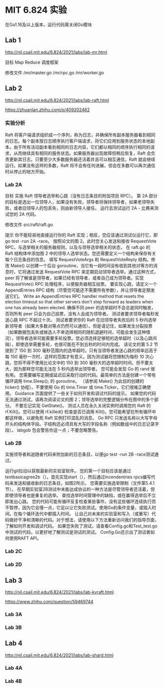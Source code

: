 # MIT 6.824 实验

在Go1.16及以上版本，运行代码需关闭Go模块

## Lab 1

http://nil.csail.mit.edu/6.824/2021/labs/lab-mr.html

目标
Map Reduce 调度框架

修改文件
/mr/master.go
/mr/rpc.go
/mr/worker.go

## Lab 2

http://nil.csail.mit.edu/6.824/2021/labs/lab-raft.html

https://zhuanlan.zhihu.com/p/409202462

### 实验分析
Raft 将客户端请求组织成一个序列，称为日志，并确保所有副本服务器看到相同的日志。每个副本按日志顺序执行客户端请求，将它们应用到服务状态的本地副本。由于所有活动副本看到相同的日志内容，它们都以相同的顺序执行相同的请求，从而继续具有相同的服务状态。如果服务器出现故障但稍后恢复，Raft 会负责更新其日志。只要至少大多数服务器还活着并且可以相互通信，Raft 就会继续运行。如果没有这样的多数，Raft 将不会有任何进展，但会在多数可以再次通信时从停止的地方开始。

### Lab 2A

目标
实施 Raft 领导者选举和心跳（没有日志条目的附加项目 RPC）。
第 2A 部分的目标是选出一位领导人，如果没有失败，领导者将保持领导者，如果老领导失败，或者旧领导人的包丢失，则由新领导人接任。
运行去测试运行 2A - 比赛来测试您的 2A 代码。

修改文件
src/raft/raft.go

提示
你不能轻易地直接运行你的 Raft 实现；相反，您应该通过测试仪运行它，即 go test -run 2A -race。
按照论文的图 2。此时您关心发送和接收 RequestVote RPC，与选举相关的服务器规则，以及与领导选举相关的状态，
在 raft.go 的 Raft 结构体中添加图 2 中的领导人选举状态。您还需要定义一个结构来保存有关每个日志条目的信息。
填写 RequestVoteArgs 和 RequestVoteReply 结构。修改 Make() 以创建一个后台 goroutine，当它有一段时间没有收到其他对等方的消息时，它将通过发送 RequestVote RPC 来定期启动领导者选举。通过这种方式，peer 将了解谁是领导者，如果已经有领导者，或者自己成为领导者。实现 RequestVote() RPC 处理程序，以便服务器相互投票。
要实现心跳，请定义一个 AppendEntries RPC 结构（尽管您可能还不需要所有参数），并让领导者定期发送它们。 Write an AppendEntries RPC handler method that resets the election timeout so that other servers don't step forward as leaders when one has already been elected.
确保不同 peer 的选举超时不会总是同时触发，否则所有 peer 只会为自己投票，没有人会成为领导者。
测试者要求领导者每秒发送心跳 RPC 不超过十次。
测试者要求你的 Raft 在旧领导者失败后的 5 秒内选举新领导者（如果大多数对等点仍然可以通信）。但是请记住，如果发生分裂投票（如果数据包丢失或候选人不幸选择相同的随机退避时间，可能会发生这种情况），领导者选举可能需要多轮投票。您必须选择足够短的选举超时（以及心跳间隔），即使选举需要多轮，也很可能在不到五秒的时间内完成。
该论文的第 5.2 节提到了 150 到 300 毫秒范围内的选举超时。只有当领导者发送心跳的频率远高于每 150 毫秒一次时，这样的范围才有意义。因为测试器将您限制为每秒 10 次心跳，您将不得不使用比论文中的 150 到 300 毫秒大的选举超时时间，但不要太大，因为那样您可能无法在 5 秒内选举出领导者。
您可能会发现 Go 的 rand 很有用。
您需要编写定期或延迟后采取行动的代码。最简单的方法是创建一个带有循环调用 time.Sleep(); 的 goroutine。 （请参阅 Make() 为此目的创建的 ticker() 协程）。不要使用 Go 的 time.Timer 或 time.Ticker，它们很难正确使用。
Guidance 页面提供了一些关于如何开发和调试代码的提示。
如果您的代码无法通过测试，请再次阅读论文的图 2；领导选举的完整逻辑分布在图中的多个部分。
不要忘记实现 GetState()。
测试人员在永久关闭实例时调用您的 Raft 的 rf.Kill()。您可以使用 rf.killed() 检查是否已调用 Kill()。您可能希望在所有循环中都这样做，以避免死 Raft 实例打印混乱的消息。
Go RPC 只发送名称以大写字母开头的结构体字段。子结构还必须具有大写的字段名称（例如数组中的日志记录字段）。 labgob 包会警告你这一点；不要忽略警告。

### Lab 2B

实施领导者和追随者代码来附加新的日志条目，以便go test -run 2B -race测试通过。

运行git拉动以获取最新的实验室软件。
您的第一个目标应该是通过testbasicagree2b（）。首先实现start（），然后通过incendentries rpcs编写代码来发送和接收新的日志条目，如图2所示。
您需要实施选举限制（文件第5.4.1节）。
在早期实验室2B测试中未能达成协议的一种方法是尽管领导者还活着，但即使领导者也是重复的选举。 查找选举时间管理中的缺陷，或在赢得选举后不立即发出心跳。
您的代码可能有循环反复检查某些事件。没有这些循环连续执行而不暂停，因为它会慢一点，它足以让它失败测试。使用Go的条件变量，或插入时间。在每个循环迭代中都插入时间。
让自己对未来的实验室和写入（或重写）代码做好干净和清晰的代码。对于想法，请使用以下方法重新访问我们的指导页面，了解如何开发和调试代码。
如果您失败了测试，请查看Config.go和Test_test.go中测试的代码，以更好地了解测试是测试的测试。 Config.Go还示出了测试者如何使用RAFT API。

### Lab 2C

### Lab 2D

## Lab 3

http://nil.csail.mit.edu/6.824/2021/labs/lab-kvraft.html

https://www.zhihu.com/question/59469744

### Lab 3A

### Lab 3B

## Lab 4

http://nil.csail.mit.edu/6.824/2021/labs/lab-shard.html

### Lab 4A

### Lab 4B